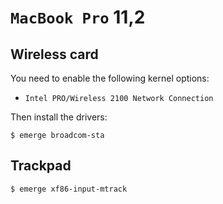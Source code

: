 # `MacBook Pro` 11,2

## Wireless card

You need to enable the following kernel options:

* `Intel PRO/Wireless 2100 Network Connection`

Then install the drivers:

```ShellSession
$ emerge broadcom-sta
```

## Trackpad

```ShellSession
$ emerge xf86-input-mtrack
```
